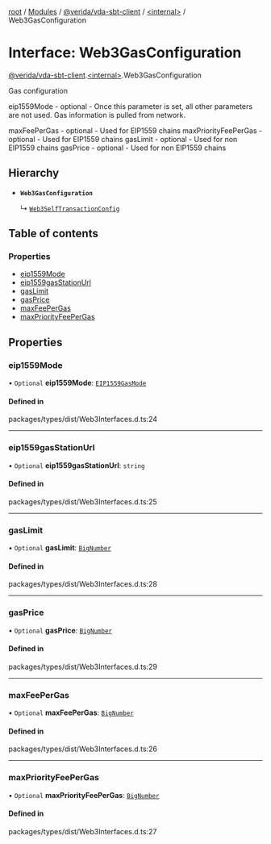 [root](../README.md) / [Modules](../modules.md) / [@verida/vda-sbt-client](../modules/verida_vda_sbt_client.md) / [<internal\>](../modules/verida_vda_sbt_client._internal_.md) / Web3GasConfiguration

# Interface: Web3GasConfiguration

[@verida/vda-sbt-client](../modules/verida_vda_sbt_client.md).[<internal\>](../modules/verida_vda_sbt_client._internal_.md).Web3GasConfiguration

Gas configuration

eip1559Mode - optional - Once this parameter is set, all other parameters are not used. Gas information is pulled from network.

maxFeePerGas - optional - Used for EIP1559 chains
maxPriorityFeePerGas - optional - Used for EIP1559 chains
gasLimit - optional - Used for non EIP1559 chains
gasPrice - optional - Used for non EIP1559 chains

## Hierarchy

- **`Web3GasConfiguration`**

  ↳ [`Web3SelfTransactionConfig`](verida_vda_sbt_client._internal_.Web3SelfTransactionConfig.md)

## Table of contents

### Properties

- [eip1559Mode](verida_vda_sbt_client._internal_.Web3GasConfiguration.md#eip1559mode)
- [eip1559gasStationUrl](verida_vda_sbt_client._internal_.Web3GasConfiguration.md#eip1559gasstationurl)
- [gasLimit](verida_vda_sbt_client._internal_.Web3GasConfiguration.md#gaslimit)
- [gasPrice](verida_vda_sbt_client._internal_.Web3GasConfiguration.md#gasprice)
- [maxFeePerGas](verida_vda_sbt_client._internal_.Web3GasConfiguration.md#maxfeepergas)
- [maxPriorityFeePerGas](verida_vda_sbt_client._internal_.Web3GasConfiguration.md#maxpriorityfeepergas)

## Properties

### eip1559Mode

• `Optional` **eip1559Mode**: [`EIP1559GasMode`](../modules/verida_vda_sbt_client._internal_.md#eip1559gasmode)

#### Defined in

packages/types/dist/Web3Interfaces.d.ts:24

___

### eip1559gasStationUrl

• `Optional` **eip1559gasStationUrl**: `string`

#### Defined in

packages/types/dist/Web3Interfaces.d.ts:25

___

### gasLimit

• `Optional` **gasLimit**: [`BigNumber`](../classes/verida_vda_sbt_client._internal_.BigNumber.md)

#### Defined in

packages/types/dist/Web3Interfaces.d.ts:28

___

### gasPrice

• `Optional` **gasPrice**: [`BigNumber`](../classes/verida_vda_sbt_client._internal_.BigNumber.md)

#### Defined in

packages/types/dist/Web3Interfaces.d.ts:29

___

### maxFeePerGas

• `Optional` **maxFeePerGas**: [`BigNumber`](../classes/verida_vda_sbt_client._internal_.BigNumber.md)

#### Defined in

packages/types/dist/Web3Interfaces.d.ts:26

___

### maxPriorityFeePerGas

• `Optional` **maxPriorityFeePerGas**: [`BigNumber`](../classes/verida_vda_sbt_client._internal_.BigNumber.md)

#### Defined in

packages/types/dist/Web3Interfaces.d.ts:27
